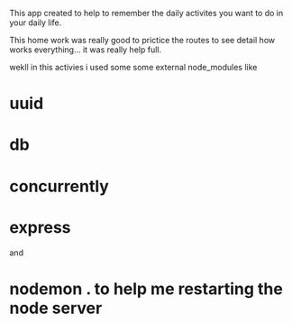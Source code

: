 This app created to help to remember the daily activites you want to do in your daily life.


This home work was really good to prictice the routes to see detail how works everything... it was really help full.

wekll in this activies i used some some external node_modules like

# uuid
# db
# concurrently
# express 
and 
# nodemon . to help me restarting the node server

